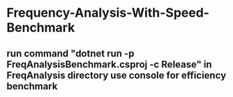 # Frequency-Analysis-With-Speed-Benchmark

run command "dotnet run -p FreqAnalysisBenchmark.csproj -c Release" in FreqAnalysis directory use console for efficiency benchmark
----------------------------------------------------------------

